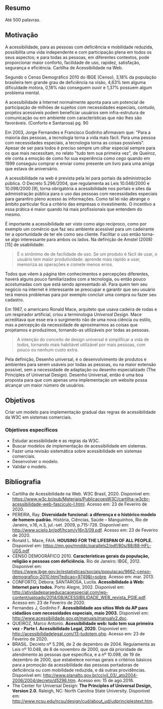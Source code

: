 ## Resumo

Até 500 palavras.

## Motivação

A acessibilidade, para as pessoas com deficiência e mobilidade reduzida, possibilita uma vida independente e com participação plena em todos os seus aspectos; e para todas as pessoas, em diferentes contextos, pode proporcionar maior conforto, facilidade de uso, rapidez, satisfação, segurança e eficiência. Cartilha de Acessibilidade na Web.

Segundo o Censo Demográfico 2010 do IBGE (Censo), 3,18% da população brasileira tem grande grau de deficiência na visão, 4,63% tem alguma dificuldade motora, 0,18% não conseguem ouvir e 1,37% possuem algum problema mental.

A acessibilidade à Internet normalmente aponta para um potencial de participação de milhões de sujeitos com necessidades especiais, contudo, projetos acessíveis podem beneficiar usuários sem infra-estrutura de comunicação ou em ambiente com características que não lhes são favoráveis. (Conforto e Santarosa) pg. 90

Em 2003, Jorge Fernandes e Francisco Godinho afirmavam que: "Para a maioria das pessoas, a tecnologia torna a vida mais fácil. Para uma pessoa com necessidades especiais, a tecnologia torna as coisas possíveis". Apesar de ser para todos é preciso sempre um olhar especial sempre para os que mais necessitam, no relato "tudo tem sua primeira vez", de Queiroz, ele conta a emoção de como foi sua experiência como cego quando em 1999 conseguiu comprar e enviar como presente um livro para uma amiga que estava de aniversário.

A acessibilidade na web é prevista pela lei para portais da administração pública. O Decreto 5.296/2004, que regulamenta as Leis 10.048/2000 e 10.098/2000 [9], torna obrigatória a acessibilidade nos portais e sites da administração pública para o uso das pessoas com necessidades especiais para garantiro pleno acesso às informações. Como tal lei não abrange o âmbito particular fica a critério das empresas o investimento. O incentivo a essa prática é maior quando há mais profissionais que entendem do mesmo.

É importante a acessibilidade ser visto como algo recíproco, como por exemplo um comércio que faz seu ambiente acessível para um cadeirante ter a oportunidade de ter ele como seu cliente. Facilitar o uso então torna-se algo interessante para ambos os lados. Na definição de Amstel (2008)[15] de usabilidade:

> É o sinônimo de de facilidade de uso. Se um produto é fácil de usar, o usuário tem maior produtividade: aprende mais rápido a usar, memoriza as operações e comete menos erros.

Todos que vêem à página têm conhecimentos e percepções diferentes, haverá alguns pouco familiarizados com a tecnologia, ou então pouco acostumadas com que está sendo apresentado ali. Para quem tem seu negócio na internet é interessante se preocupar e garantir que seu usuário terá menos problemas para por exemplo concluir uma compra ou fazer seu cadastro.

Em 1987, o americano Ronald Mace, arquiteto que usava cadeira de rodas e um respirador artificial, criou a terminologia *Universal Design*. Mace acreditava que esse era o surgimento não de uma nova ciência ou estilo, mas a percepção da necessidade de aproximarmos as coisas que projetamos e produzimos, tornando-as utilizáveis por todas as pessoas.

> A intenção do conceito de design universal é simplificar a vida de todos, tornando mais habitável utilizável por mais pessoas, com pouco ou nenhum custo extra.

Pela definição, Desenho universal, é o desenvolvimento de produtos e ambientes para serem usáveis por todas as pessoas, ou na maior extensão possível, sem a necessidade de adaptação ou desenho especializado (The Principles of Universal Design). Desenho Universal, então é uma boa proposta para que com apenas uma implementação um website possa alcançar um maior número de usuários.

## Objetivos

Criar um modelo para implementação gradual das regras de acessibilidade da W3C em sistemas comerciais.

### Objetivos específicos

- Estudar acessibilidade e as regras da W3C.
- Buscar modelos de implementação de acessibilidade em sistemas.
- Fazer uma revisão sistemática sobre acessibilidade em sistemas comerciais.
- Desenvolver o modelo.
- Validar o modelo.

## Bibliografia

- Cartilha de Acessibilidade na Web. W3C Brasil, 2020. Disponível em: https://www.w3c.br/pub/Materiais/PublicacoesW3C/cartilha-w3cbr-acessibilidade-web-fasciculo-I.html. Acesso em: 23 de Feveriro de 2020.
- PEREIRA, Ray. **Diversidade funcional: a diferença e o histórico modelo de homem-padrão.** História, Ciências, Saúde – Manguinhos, Rio de Janeiro, v.16, n.3, jul.-set. 2009, p.715-728. Disponível em: http://www.scielo.br/pdf/hcsm/v16n3/09.pdf. Acesso em: 23 de Feveriro de 2020.
- Ronald L. Mace, FAIA. **HOUSING FOR THE LIFESPAN OF ALL PEOPLE.** Disponível em: https://mn.gov/mnddc/parallels2/pdf/80s/88/88-HFL-UDS.pdf
- CENSO DEMOGRÁFICO 2010. **Características gerais da população, religião e pessoas com deficiência.** Rio de Janeiro: IBGE, 2012. Disponível em: <https://www.ibge.gov.br/estatisticas/sociais/populacao/9662-censo-demografico-2010.html?edicao=9749&t=sobre>. Acesso em: mar. 2013.
- CONFORTO, Débora; SANTAROSA, Lucila. **Acessibilidade à Web: Internet para todos.** Porto Alegre, 2002. Disponível em: http://atividadeparaeducacaoespecial.com/wp-content/uploads/2014/08/ACESSIBILIDADE_WEB_revista_PGIE.pdf. Acesso em: 23 de Feveriro de 2020.
- Fernandes J, Godinho F. **Acessibilidade aos sítios Web da AP para cidadãos com necessidades especiais, maio 2003.** Disponível em: http://www.acessibilidade.gov.pt/manuais/manualv2.doc.
- QUEIROZ, Marco Antonio. **Acessibilidade web: tudo tem sua primeira vez - Parte I. Acessibilidade Legal, 2020.** Disponível em: http://acessibilidadelegal.com/13-tudotem.php. Acesso em: 23 de Feveriro de 2020.
- BRASIL. Decreto nº 5.296, de 2 de dezembro de 2004. Regulamenta as Leis nº 10.048, de 8 de novembro de 2000, que dá prioridade de atendimento às pessoas que especifica, e a nº 10.098, de 19 de dezembro de 2000, que estabelece normas gerais e critérios básicos para a promoção da acessibilidade das pessoas portadoras de deficiência ou com mobilidade reduzida, e dá outras providências. Disponível em: http://www.planalto.gov.br/ccivil_03/_ato2004-2006/2004/decreto/d5296.htm. Acesso em: 15 de ago.2016.
- The Center for Universal Design: **The Principles of Universal Design, Version 2.0.** Raleigh, NC: North Carolina State University. Disponível em: http://www.ncsu.edu/ncsu/design/cud/about_ud/udprinciplestext.htm.